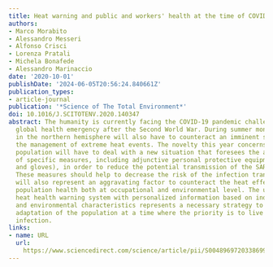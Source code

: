 ```yaml
---
title: Heat warning and public and workers' health at the time of COVID-19 pandemic
authors:
- Marco Morabito
- Alessandro Messeri
- Alfonso Crisci
- Lorenza Pratali
- Michela Bonafede
- Alessandro Marinaccio
date: '2020-10-01'
publishDate: '2024-06-05T20:56:24.840661Z'
publication_types:
- article-journal
publication: '*Science of The Total Environment*'
doi: 10.1016/J.SCITOTENV.2020.140347
abstract: The humanity is currently facing the COVID-19 pandemic challenge, the largest
  global health emergency after the Second World War. During summer months, many countries
  in the northern hemisphere will also have to counteract an imminent seasonal phenomenon,
  the management of extreme heat events. The novelty this year concerns that the world
  population will have to deal with a new situation that foresees the application
  of specific measures, including adjunctive personal protective equipment (i.e. facemasks
  and gloves), in order to reduce the potential transmission of the SARS-CoV-2 virus.
  These measures should help to decrease the risk of the infection transmission but
  will also represent an aggravating factor to counteract the heat effects on the
  population health both at occupational and environmental level. The use of a specific
  heat health warning system with personalized information based on individual, behavioural
  and environmental characteristics represents a necessary strategy to help a fast
  adaptation of the population at a time where the priority is to live avoiding SARS-CoV-2
  infection.
links:
- name: URL
  url: 
    https://www.sciencedirect.com/science/article/pii/S0048969720338699?casa_token=jJiB0MBG7dYAAAAA:PETYwjv3fLLibXSo2h752PRtga0tTXdJ3XAhEHEPX2D6caPj6kq4Fxayf17rB1F6eqaWWADZ
---
```

